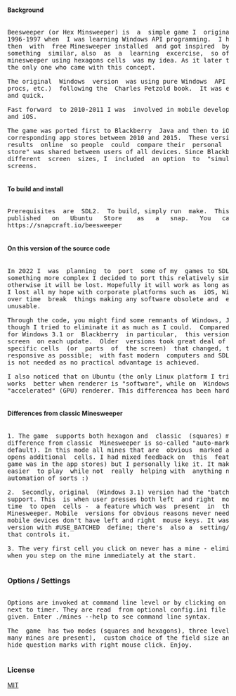 #### Background 

<pre>

Beesweeper (or Hex Minsweeper) is  a  simple game I  originally created back  in
1996-1997 when  I was learning Windows API programming.  I had Windows  3.1 back
then  with  free Minesweeper installed  and got inspired  by this game to create
something  similar, also  as  a  learning  excercise,  so of  course  the  "hex"
minesweeper using hexagons cells  was my idea. As it later turned out, I was not
the only one who came with this concept. 

The original  Windows  version  was using pure Windows  API (with custom  Window
procs, etc.)  following the  Charles Petzold book.  It was extremely lightweight
and quick. 

Fast forward  to 2010-2011 I was  involved in mobile development for  Blackberry
and iOS. 

The game was ported first to Blackberry  Java and then to iOS. The apps were  in
corresponding app stores between 2010 and 2015.  These versions included sharing
results  online  so people  could  compare their  personal  records. The "record
store" was shared between users of all devices. Since Blackberry devices had all
different  screen  sizes, I  included  an option  to  "simulate"  other  devices
screens. 

</pre>

#### To build and install 

<pre>

Prerequisites  are  SDL2.  To build, simply run  make.  This app  has also  been
published   on   Ubuntu   Store    as   a   snap.   You   can    get   it   from
https://snapcraft.io/beesweeper 

</pre>

#### On this version of the source code 

<pre>

In 2022 I  was  planning  to  port  some of my  games to SDL. Before jumping  to
something more complex I decided to port this relatively simple game to use SDL,
otherwise it will be lost. Hopefully it will work as long as SDL is supported as
I lost all my hope with corporate platforms such as  iOS, Windows, Android which
over time  break  things making any software obsolete and  eventually completely
unusable. 

Through the code, you might find some remnants of Windows, Java or iOS code even
though I tried to eliminate it as much as I could.  Compared to older  versions,
for Windows 3.1 or  Blackberry  in particular,  this version  redraws  the whole
screen  on each update.  Older  versions took great deal of care to  only redraw
specific cells  (or  parts  of  the screen)  that changed, to make  the  app  as
responsive as possible;  with fast modern  computers and SDL in particular, this
is not needed as no practical advantage is achieved. 

I also noticed that on Ubuntu (the only Linux platform I tried it on so  far) it
works  better when renderer is "software", while on  Windows 10 it's better with
"accelerated" (GPU) renderer. This differencea has been hard-coded in game.cpp. 

</pre>

#### Differences from classic Minesweeper 

<pre>

1. The game  supports both hexagon and  classic  (squares) modes.  One important
difference from classic  Minesweeper is so-called "auto-mark" mode (turned on by
default). In this mode all mines that are  obvious  marked automatically as user
opens additional  cells. I had mixed feedback on  this  feature from users (when
game was in the app stores) but I personally like it. It makes the game somewhat
easier  to play  while not  really  helping with  anything non-obvious. A little
automation of sorts :) 

2.  Secondly, original  (Windows 3.1) version had the "batch  mode" (aka chords)
support. This  is when user presses both left  and right  mouse keys at the same
time  to open  cells -  a feature which was  present  in  the original Microsoft
Minesweeper. Mobile  versions for obvious reasons never needed this  feature  as
mobile devices don't have left and right  mouse keys. It was  re-enabled in this
version with #USE_BATCHED  define; there's  also a  setting/command line  option
that controls it. 

3. The very first cell you click on never has a mine - eliminating the situation
when you step on the mine immediately at the start. 

</pre>

### Options / Settings 

<pre>

Options are invoked at command line level or by clicking on a small black button
next to timer. They are read  from optional config.ini file  when no options are
given. Enter ./mines --help to see command line syntax. 

The  game  has two modes (squares and hexagons), three levels (the differ by how
many mines are present),  custom choice of the field size and option to  show or
hide question marks with right mouse click. Enjoy. 

</pre>

### License 

[MIT](https://choosealicense.com/licenses/mit/) 
